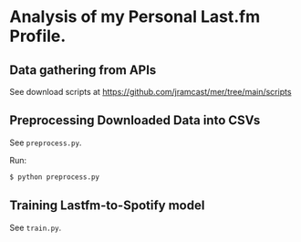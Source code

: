 # Analysis of my Personal Last.fm Profile.

## Data gathering from APIs

See download scripts at https://github.com/jramcast/mer/tree/main/scripts

## Preprocessing Downloaded Data into CSVs

See `preprocess.py`.

Run:

```sh
$ python preprocess.py
```

## Training Lastfm-to-Spotify model

See `train.py`.
